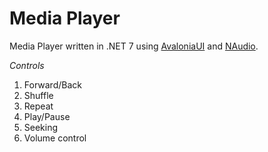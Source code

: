 # Media Player
Media Player written in .NET 7 using [AvaloniaUI](https://github.com/AvaloniaUI/Avalonia) and [NAudio](https://github.com/naudio/NAudio). 

_Controls_
1. Forward/Back
2. Shuffle
3. Repeat
4. Play/Pause
5. Seeking
6. Volume control

